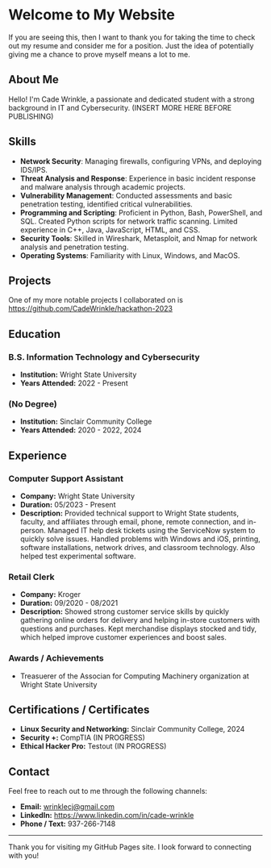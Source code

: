 # Welcome to My Website

If you are seeing this, then I want to thank you for taking the time to check out my resume and consider me for a position. Just the idea of potentially giving me a chance to prove myself means a lot to me.

## About Me

Hello! I'm Cade Wrinkle, a passionate and dedicated student with a strong background in IT and Cybersecurity. (INSERT MORE HERE BEFORE PUBLISHING)

## Skills
- **Network Security**: Managing firewalls, configuring VPNs, and deploying IDS/IPS.
- **Threat Analysis and Response**: Experience in basic incident response and malware analysis through academic projects.
- **Vulnerability Management**: Conducted assessments and basic penetration testing, identified critical vulnerabilities.
- **Programming and Scripting**: Proficient in Python, Bash, PowerShell, and SQL. Created Python scripts for network traffic scanning. Limited experience in C++, Java, JavaScript, HTML, and CSS.
- **Security Tools**: Skilled in Wireshark, Metasploit, and Nmap for network analysis and penetration testing.
- **Operating Systems**: Familiarity with Linux, Windows, and MacOS.

## Projects
One of my more notable projects I collaborated on is https://github.com/CadeWrinkle/hackathon-2023

## Education

### B.S. Information Technology and Cybersecurity
- **Institution:** Wright State University
- **Years Attended:** 2022 - Present

### (No Degree)
- **Institution:** Sinclair Community College
- **Years Attended:** 2020 - 2022, 2024

## Experience

### Computer Support Assistant
- **Company:** Wright State University
- **Duration:** 05/2023 - Present
- **Description:** Provided technical support to Wright State students, faculty, and affiliates through email, phone, remote connection, and in-person. Managed IT help desk tickets using the ServiceNow system to quickly solve issues. Handled problems with Windows and iOS, printing, software installations, network drives, and classroom technology. Also helped test experimental software.

### Retail Clerk
- **Company:** Kroger
- **Duration:** 09/2020 - 08/2021
- **Description:** Showed strong customer service skills by quickly gathering online orders for delivery and helping in-store customers with questions and purchases. Kept merchandise displays stocked and tidy, which helped improve customer experiences and boost sales.

### Awards / Achievements
- Treasuerer of the Associan for Computing Machinery organization at Wright State University

## Certifications / Certificates

- **Linux Security and Networking:** Sinclair Community College, 2024
- **Security +:** CompTIA (IN PROGRESS)
- **Ethical Hacker Pro:** Testout (IN PROGRESS)

## Contact

Feel free to reach out to me through the following channels:

- **Email:** wrinklecj@gmail.com
- **LinkedIn:** https://www.linkedin.com/in/cade-wrinkle
- **Phone / Text:** 937-266-7148

---

Thank you for visiting my GitHub Pages site. I look forward to connecting with you!
